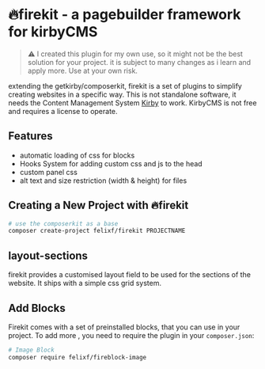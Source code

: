 # 🔥firekit - a pagebuilder framework for kirbyCMS

> ⚠️ I created this plugin for my own use, so it might not be the best solution for your project. it is subject to many changes as i learn and apply more. Use at your own risk.

extending the getkirby/composerkit, firekit is a set of plugins to simplify creating websites in a specific way. This is not standalone software, it needs the Content Management System [Kirby](https://getkirby.com) to work. KirbyCMS is not free and requires a license to operate.

## Features

- automatic loading of css for blocks
- Hooks System for adding custom css and js to the head
- custom panel css
- alt text and size restriction (width & height) for files

## Creating a New Project with 🔥firekit

```bash
# use the composerkit as a base
composer create-project felixf/firekit PROJECTNAME
```

## layout-sections

firekit provides a customised layout field to be used for the sections of the website. It ships with a simple css grid system.

## Add Blocks

Firekit comes with a set of preinstalled blocks, that you can use in your project. To add more , you need to require the plugin in your `composer.json`:

```bash
# Image Block
composer require felixf/fireblock-image
```